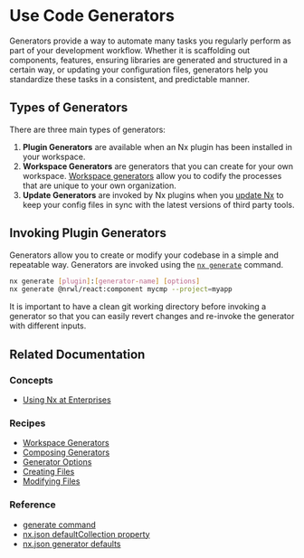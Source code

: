 # Use Code Generators

Generators provide a way to automate many tasks you regularly perform as part of your development workflow. Whether it is scaffolding out components, features, ensuring libraries are generated and structured in a certain way, or updating your configuration files, generators help you standardize these tasks in a consistent, and predictable manner.

## Types of Generators

There are three main types of generators:

1. **Plugin Generators** are available when an Nx plugin has been installed in your workspace.
2. **Workspace Generators** are generators that you can create for your own workspace. [Workspace generators](/recipe/workspace-generators) allow you to codify the processes that are unique to your own organization.
3. **Update Generators** are invoked by Nx plugins when you [update Nx](/recipes/adopting-nx) to keep your config files in sync with the latest versions of third party tools.

## Invoking Plugin Generators

Generators allow you to create or modify your codebase in a simple and repeatable way. Generators are invoked using the [`nx generate`](/nx/generate) command.

```bash
nx generate [plugin]:[generator-name] [options]
nx generate @nrwl/react:component mycmp --project=myapp
```

It is important to have a clean git working directory before invoking a generator so that you can easily revert changes and re-invoke the generator with different inputs.

## Related Documentation

### Concepts

- [Using Nx at Enterprises](/more-concepts/monorepo-nx-enterprise)

### Recipes

- [Workspace Generators](/recipe/workspace-generators)
- [Composing Generators](/recipe/composing-generators)
- [Generator Options](/recipe/generator-options)
- [Creating Files](/recipe/creating-files)
- [Modifying Files](/recipe/modifying-files)

### Reference

- [generate command](/nx/generate)
- [nx.json defaultCollection property](/reference/nx-json#cli-options)
- [nx.json generator defaults](/reference/nx-json#generators)
